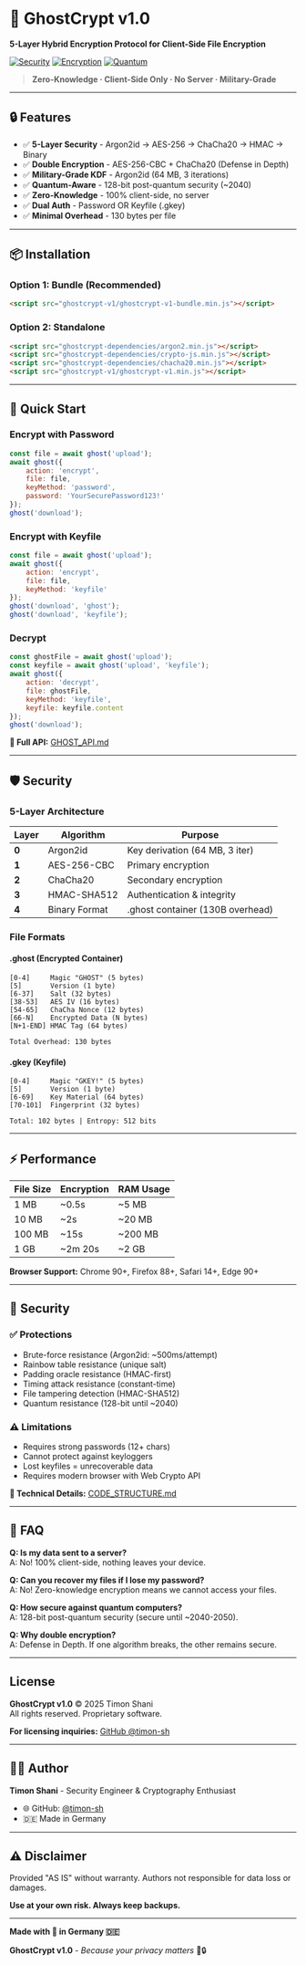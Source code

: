 # 👻 GhostCrypt v1.0

**5-Layer Hybrid Encryption Protocol for Client-Side File Encryption**

[![Security](https://img.shields.io/badge/Security-10.0%2F10-brightgreen)](CODE_STRUCTURE.md)
[![Encryption](https://img.shields.io/badge/Encryption-AES--256%20%2B%20ChaCha20-blue)](GHOST_API.md)
[![Quantum](https://img.shields.io/badge/Quantum-128--bit%20Resistant-orange)](CODE_STRUCTURE.md)

> **Zero-Knowledge · Client-Side Only · No Server · Military-Grade**

---

## 🔒 Features

- ✅ **5-Layer Security** - Argon2id → AES-256 → ChaCha20 → HMAC → Binary
- ✅ **Double Encryption** - AES-256-CBC + ChaCha20 (Defense in Depth)
- ✅ **Military-Grade KDF** - Argon2id (64 MB, 3 iterations)
- ✅ **Quantum-Aware** - 128-bit post-quantum security (~2040)
- ✅ **Zero-Knowledge** - 100% client-side, no server
- ✅ **Dual Auth** - Password OR Keyfile (.gkey)
- ✅ **Minimal Overhead** - 130 bytes per file

---

## 📦 Installation

### Option 1: Bundle (Recommended)
```html
<script src="ghostcrypt-v1/ghostcrypt-v1-bundle.min.js"></script>
```

### Option 2: Standalone
```html
<script src="ghostcrypt-dependencies/argon2.min.js"></script>
<script src="ghostcrypt-dependencies/crypto-js.min.js"></script>
<script src="ghostcrypt-dependencies/chacha20.min.js"></script>
<script src="ghostcrypt-v1/ghostcrypt-v1.min.js"></script>
```

---

## 🚀 Quick Start

### Encrypt with Password
```javascript
const file = await ghost('upload');
await ghost({
    action: 'encrypt',
    file: file,
    keyMethod: 'password',
    password: 'YourSecurePassword123!'
});
ghost('download');
```

### Encrypt with Keyfile
```javascript
const file = await ghost('upload');
await ghost({
    action: 'encrypt',
    file: file,
    keyMethod: 'keyfile'
});
ghost('download', 'ghost');
ghost('download', 'keyfile');
```

### Decrypt
```javascript
const ghostFile = await ghost('upload');
const keyfile = await ghost('upload', 'keyfile');
await ghost({
    action: 'decrypt',
    file: ghostFile,
    keyMethod: 'keyfile',
    keyfile: keyfile.content
});
ghost('download');
```

**📖 Full API:** [GHOST_API.md](GHOST_API.md)

---

## 🛡️ Security

### 5-Layer Architecture

| Layer | Algorithm | Purpose |
|-------|-----------|---------|
| **0** | Argon2id | Key derivation (64 MB, 3 iter) |
| **1** | AES-256-CBC | Primary encryption |
| **2** | ChaCha20 | Secondary encryption |
| **3** | HMAC-SHA512 | Authentication & integrity |
| **4** | Binary Format | .ghost container (130B overhead) |

### File Formats

#### .ghost (Encrypted Container)
```
[0-4]     Magic "GHOST" (5 bytes)
[5]       Version (1 byte)
[6-37]    Salt (32 bytes)
[38-53]   AES IV (16 bytes)
[54-65]   ChaCha Nonce (12 bytes)
[66-N]    Encrypted Data (N bytes)
[N+1-END] HMAC Tag (64 bytes)

Total Overhead: 130 bytes
```

#### .gkey (Keyfile)
```
[0-4]     Magic "GKEY!" (5 bytes)
[5]       Version (1 byte)
[6-69]    Key Material (64 bytes)
[70-101]  Fingerprint (32 bytes)

Total: 102 bytes | Entropy: 512 bits
```



---

## ⚡ Performance

| File Size | Encryption | RAM Usage |
|-----------|-----------|-----------|
| 1 MB      | ~0.5s     | ~5 MB     |
| 10 MB     | ~2s       | ~20 MB    |
| 100 MB    | ~15s      | ~200 MB   |
| 1 GB      | ~2m 20s   | ~2 GB     |

**Browser Support:** Chrome 90+, Firefox 88+, Safari 14+, Edge 90+



---

## 🔐 Security

### ✅ Protections
- Brute-force resistance (Argon2id: ~500ms/attempt)
- Rainbow table resistance (unique salt)
- Padding oracle resistance (HMAC-first)
- Timing attack resistance (constant-time)
- File tampering detection (HMAC-SHA512)
- Quantum resistance (128-bit until ~2040)

### ⚠️ Limitations
- Requires strong passwords (12+ chars)
- Cannot protect against keyloggers
- Lost keyfiles = unrecoverable data
- Requires modern browser with Web Crypto API

**📖 Technical Details:** [CODE_STRUCTURE.md](CODE_STRUCTURE.md)

---

## 🤔 FAQ

**Q: Is my data sent to a server?**  
A: No! 100% client-side, nothing leaves your device.

**Q: Can you recover my files if I lose my password?**  
A: No! Zero-knowledge encryption means we cannot access your files.

**Q: How secure against quantum computers?**  
A: 128-bit post-quantum security (secure until ~2040-2050).

**Q: Why double encryption?**  
A: Defense in Depth. If one algorithm breaks, the other remains secure.

---

##  License

**GhostCrypt v1.0** © 2025 Timon Shani  
All rights reserved. Proprietary software.

**For licensing inquiries:** [GitHub @timon-sh](https://github.com/timon-sh)

---

## 👨‍💻 Author

**Timon Shani** - Security Engineer & Cryptography Enthusiast

- 🌐 GitHub: [@timon-sh](https://github.com/timon-sh)
- 🇩🇪 Made in Germany

---

## ⚠️ Disclaimer

Provided "AS IS" without warranty. Authors not responsible for data loss or damages.

**Use at your own risk. Always keep backups.**

---

**Made with 🖤 in Germany 🇩🇪**

**GhostCrypt v1.0** - *Because your privacy matters* 👻🔒
